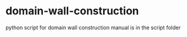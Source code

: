 # domain-wall-construction
python script for domain wall construction
manual is in the script folder

